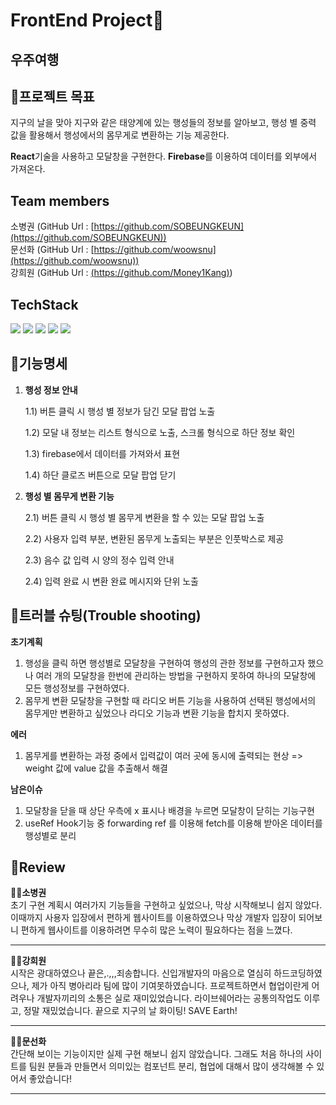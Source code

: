 # FrontEnd Project🔨
## 우주여행
## 🚩프로젝트 목표
지구의 날을 맞아 지구와 같은 태양계에 있는 행성들의 정보를 알아보고, 행성 별 중력 값을 활용해서 행성에서의 몸무게로 변환하는 기능 제공한다.

 **React**기술을 사용하고 모달창을 구현한다. **Firebase**를 이용하여 데이터를 외부에서 가져온다.

## Team members
소병권 (GitHub Url : [https://github.com/SOBEUNGKEUN](https://github.com/SOBEUNGKEUN))
<br>
문선화 (GitHub Url : [https://github.com/woowsnu](https://github.com/woowsnu))
<br>
강희원 (GitHub Url : [(https://github.com/Money1Kang)](https://github.com/Money1Kang))

## TechStack
<img  src="https://img.shields.io/badge/javascript-F7DF1E?style=for-the-badge&logo=javascript&logoColor=black"> <img  src="https://img.shields.io/badge/css-1572B6?style=for-the-badge&logo=css3&logoColor=white"> <img  src="https://img.shields.io/badge/react-61DAFB?style=for-the-badge&logo=react&logoColor=black"> <img  src="https://img.shields.io/badge/node.js-339933?style=for-the-badge&logo=Node.js&logoColor=white"> <img  src="https://img.shields.io/badge/firebase-FFCA28?style=for-the-badge&logo=firebase&logoColor=white">

## 🚩기능명세
1.  **행성 정보 안내**
    
    1.1) 버튼 클릭 시 행성 별 정보가 담긴 모달 팝업 노출
    
    1.2) 모달 내 정보는 리스트 형식으로 노출, 스크롤 형식으로 하단 정보 확인
    
    1.3) firebase에서 데이터를 가져와서 표현
    
    1.4) 하단 클로즈 버튼으로 모달 팝업 닫기
    
2.  **행성 별 몸무게 변환 기능**
    
    2.1) 버튼 클릭 시 행성 별 몸무게 변환을 할 수 있는 모달 팝업 노출
    
    2.2) 사용자 입력 부분, 변환된 몸무게 노출되는 부분은 인풋박스로 제공
    
    2.3) 음수 값 입력 시 양의 정수 입력 안내
    
    2.4) 입력 완료 시 변환 완료 메시지와 단위 노출
## 🚩트러블 슈팅(Trouble shooting)
**초기계획**

1.  행성을 클릭 하면 행성별로 모달창을 구현하여 행성의 관한 정보를 구현하고자 했으나 여러 개의 모달창을 한번에 관리하는 방법을 구현하지 못하여 하나의 모달창에 모든 행성정보를 구현하였다.
2.  몸무게 변환 모달창을 구현할 때 라디오 버튼 기능을 사용하여 선택된 행성에서의 몸무게만 변환하고 싶었으나 라디오 기능과 변환 기능을 합치지 못하였다.

**에러**

1.  몸무게를 변환하는 과정 중에서 입력값이 여러 곳에 동시에 출력되는 현상
     => weight 값에 value 값을 추출해서 해결

**남은이슈**

1.  모달창을 닫을 때 상단 우측에 x 표시나 배경을 누르면 모달창이 닫히는 기능구현
2.  useRef Hook기능 중 forwarding ref 를 이용해 fetch를 이용해 받아온 데이터를 행성별로 분리

## 🚩Review
**👨‍💻소병권** 
<br>
초기 구현 계획시 여러가지 기능들을 구현하고 싶었으나, 막상 시작해보니 쉽지 않았다. 이때까지 사용자 입장에서 편하게 웹사이트를 이용하였으나 막상 개발자 입장이 되어보니 편하게 웹사이트를 이용하려면 무수히 많은 노력이 필요하다는 점을 느꼈다.

---
**👨‍💻강희원** 
<br>
시작은 광대하였으나 끝은,.,,,죄송합니다. 신입개발자의 마음으로 열심히 하드코딩하였으나, 제가 아직 병아리라 팀에 많이 기여못하였습니다. 프로젝트하면서 협업이란게 어려우나 개발자끼리의 소통은 실로 재미있었습니다. 라이브쉐어라는 공통의작업도 이루고, 정말 재밌었습니다. 끝으로 지구의 날 화이팅! SAVE Earth!

---
**👨‍💻문선화** 
<br>
간단해 보이는 기능이지만 실제 구현 해보니 쉽지 않았습니다. 그래도 처음 하나의 사이트를 팀원 분들과 만들면서 의미있는 컴포넌트 분리, 협업에 대해서 많이 생각해볼 수 있어서 좋았습니다!

---





